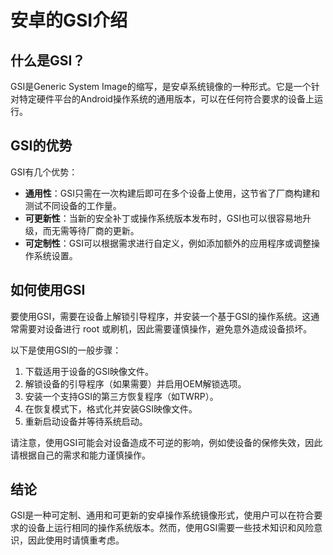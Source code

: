 # 安卓的GSI介绍

## 什么是GSI？

GSI是Generic System Image的缩写，是安卓系统镜像的一种形式。它是一个针对特定硬件平台的Android操作系统的通用版本，可以在任何符合要求的设备上运行。

## GSI的优势

GSI有几个优势：

- **通用性**：GSI只需在一次构建后即可在多个设备上使用，这节省了厂商构建和测试不同设备的工作量。
- **可更新性**：当新的安全补丁或操作系统版本发布时，GSI也可以很容易地升级，而无需等待厂商的更新。
- **可定制性**：GSI可以根据需求进行自定义，例如添加额外的应用程序或调整操作系统设置。

## 如何使用GSI

要使用GSI，需要在设备上解锁引导程序，并安装一个基于GSI的操作系统。这通常需要对设备进行 root 或刷机，因此需要谨慎操作，避免意外造成设备损坏。

以下是使用GSI的一般步骤：

1. 下载适用于设备的GSI映像文件。
2. 解锁设备的引导程序（如果需要）并启用OEM解锁选项。
3. 安装一个支持GSI的第三方恢复程序（如TWRP）。
4. 在恢复模式下，格式化并安装GSI映像文件。
5. 重新启动设备并等待系统启动。

请注意，使用GSI可能会对设备造成不可逆的影响，例如使设备的保修失效，因此请根据自己的需求和能力谨慎操作。

## 结论

GSI是一种可定制、通用和可更新的安卓操作系统镜像形式，使用户可以在符合要求的设备上运行相同的操作系统版本。然而，使用GSI需要一些技术知识和风险意识，因此使用时请慎重考虑。